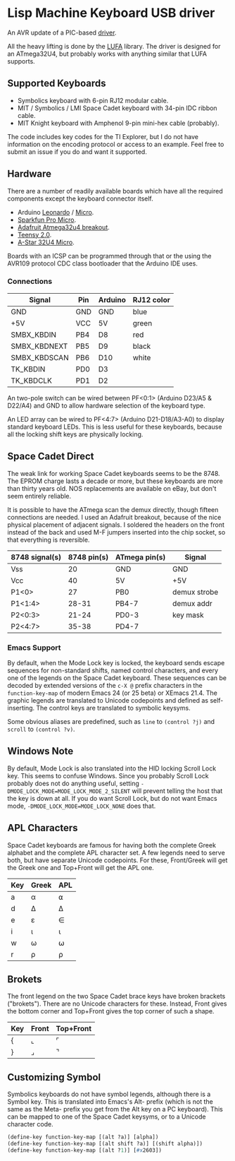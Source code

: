 # Lisp Machine Keyboard USB driver #

An AVR update of a PIC-based [driver](https://github.com/MMcM/lmkbd).

All the heavy lifting is done by the
[LUFA](http://www.fourwalledcubicle.com/LUFA.php) library. The driver is designed for
an ATmega32U4, but probably works with anything similar that LUFA supports.

## Supported Keyboards ##

* Symbolics keyboard with 6-pin RJ12 modular cable.
* MIT / Symbolics / LMI Space Cadet keyboard with 34-pin IDC ribbon cable.
* MIT Knight keyboard with Amphenol 9-pin mini-hex cable (probably).

The code includes key codes for the TI Explorer, but I do not have information on the
encoding protocol or access to an example. Feel free to submit an issue if you do and
want it supported.

## Hardware ##

There are a number of readily available boards which have all the required components
except the keyboard connector itself.

* Arduino [Leonardo](http://arduino.cc/en/Main/arduinoBoardLeonardo) / [Micro](http://arduino.cc/en/Main/arduinoBoardMicro).
* [Sparkfun Pro Micro](https://www.sparkfun.com/products/12640).
* [Adafruit Atmega32u4 breakout](http://www.ladyada.net/products/atmega32u4breakout/).
* [Teensy 2.0](https://www.pjrc.com/teensy/index.html).
* [A-Star 32U4 Micro](http://www.pololu.com/product/3101).

Boards with an ICSP can be programmed through that or the using the AVR109 protocol
CDC class bootloader that the Arduino IDE uses.

### Connections ###

| Signal       | Pin | Arduino | RJ12 color |
|--------------|-----|---------|------------|
| GND          | GND | GND     | blue       |
| +5V          | VCC | 5V      | green      |
| SMBX_KBDIN   | PB4 | D8      | red        |
| SMBX_KBDNEXT | PB5 | D9      | black      |
| SMBX_KBDSCAN | PB6 | D10     | white      |
| TK_KBDIN     | PD0 | D3      |            |
| TK_KBDCLK    | PD1 | D2      |            |

An two-pole switch can be wired between PF&lt;0:1&gt; (Arduino D23/A5 &amp;
D22/A4) and GND to allow hardware selection of the keyboard type.

An LED array can be wired to PF&lt;4:7&gt; (Arduino D21-D18/A3-A0) to
display standard keyboard LEDs. This is less useful for these
keyboards, because all the locking shift keys are physically locking.

## Space Cadet Direct ##

The weak link for working Space Cadet keyboards seems to be the 8748. The
EPROM charge lasts a decade or more, but these keyboards are more than
thirty years old. NOS replacements are available on eBay, but don't seem
entirely reliable.

It is possible to have the ATmega scan the demux directly, though fifteen
connections are needed. I used an Adafruit breakout, because of the nice
physical placement of adjacent signals. I soldered the headers on the front
instead of the back and used M-F jumpers inserted into the chip socket, so
that everything is reversible.

| 8748 signal(s) | 8748 pin(s) | ATmega pin(s) | Signal       |
|----------------|-------------|---------------|--------------|
| Vss            | 20          | GND           | GND          |
| Vcc            | 40          | 5V            | +5V          |
| P1&lt;0&gt;    | 27          | PB0           | demux strobe |
| P1&lt;1:4&gt;  | 28-31       | PB4-7         | demux addr   |
| P2&lt;0:3&gt;  | 21-24       | PD0-3         | key mask     |
| P2&lt;4:7&gt;  | 35-38       | PD4-7         |              |

### Emacs Support ###

By default, when the Mode Lock key is locked, the keyboard sends
escape sequences for non-standard shifts, named control characters,
and every one of the legends on the Space Cadet keyboard. These
sequences can be decoded by extended versions of the `c-X @` prefix
characters in the `function-key-map` of modern Emacs 24 (or 25 beta)
or XEmacs 21.4. The graphic legends are translated to Unicode
codepoints and defined as self-inserting. The control keys are
translated to symbolic keysyms.

Some obvious aliases are predefined, such as `line` to `(control ?j)`
and `scroll` to `(control ?v)`.

## Windows Note ##

By default, Mode Lock is also translated into the HID locking Scroll
Lock key.  This seems to confuse Windows. Since you probably Scroll
Lock probably does not do anything useful, setting
`-DMODE_LOCK_MODE=MODE_LOCK_MODE_2_SILENT` will prevent telling the
host that the key is down at all. If you do want Scroll Lock, but do
not want Emacs mode, `-DMODE_LOCK_MODE=MODE_LOCK_NONE` does that.

## APL Characters ##

Space Cadet keyboards are famous for having both the complete Greek
alphabet and the complete APL character set. A few legends need to
serve both, but have separate Unicode codepoints. For these,
Front/Greek will get the Greek one and Top+Front will get the APL one.

| Key | Greek    | APL      |
|-----|----------|----------|
| a   | &#x03B1; | &#x237A; |
| d   | &#x2206; | &#x2206; |
| e   | &#x03B5; | &#x2208; |
| i   | &#x03B9; | &#x2373; |
| w   | &#x03C9; | &#x2375; |
| r   | &#x03C1; | &#x2374; |

## Brokets ##

The front legend on the two Space Cadet brace keys have broken
brackets ("brokets").  There are no Unicode characters for
these. Instead, Front gives the bottom corner and Top+Front gives the
top corner of such a shape.

| Key | Front    | Top+Front |
|-----|----------|-----------|
| {   | &#x231E; | &#x231C;  |
| }   | &#x231F; | &#x231D;  |

## Customizing Symbol ##

Symbolics keyboards do not have symbol legends, although there is a
Symbol key. This is translated into Emacs's Alt- prefix (which is not
the same as the Meta- prefix you get from the Alt key on a PC
keyboard). This can be mapped to one of the Space Cadet keysyms, or to
a Unicode character code.

```el
(define-key function-key-map [(alt ?a)] [alpha])
(define-key function-key-map [(alt shift ?a)] [(shift alpha)])
(define-key function-key-map [(alt ?1)] [#x2603])
```
